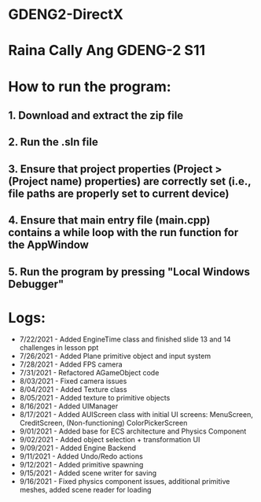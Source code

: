 # GDENG2-DirectX
# Raina Cally Ang GDENG-2 S11

# How to run the program:
## 1. Download and extract the zip file
## 2. Run the .sln file
## 3. Ensure that project properties (Project > (Project name) properties) are correctly set (i.e., file paths are properly set to current device)
## 4. Ensure that main entry file (main.cpp) contains a while loop with the run function for the AppWindow
## 5. Run the program by pressing "Local Windows Debugger"



# Logs:
* 7/22/2021 - Added EngineTime class and finished slide 13 and 14 challenges in lesson ppt
* 7/26/2021 - Added Plane primitive object and input system
* 7/28/2021 - Added FPS camera
* 7/31/2021 - Refactored AGameObject code
* 8/03/2021 - Fixed camera issues
* 8/04/2021 - Added Texture class
* 8/05/2021 - Added texture to primitive objects
* 8/16/2021 - Added UIManager
* 8/17/2021 - Added AUIScreen class with initial UI screens: MenuScreen, CreditScreen, (Non-functioning) ColorPickerScreen 
* 9/01/2021 - Added base for ECS architecture and Physics Component 
* 9/02/2021 - Added object selection + transformation UI
* 9/09/2021 - Added Engine Backend
* 9/11/2021 - Added Undo/Redo actions
* 9/12/2021 - Added primitive spawning
* 9/15/2021 - Added scene writer for saving
* 9/16/2021 - Fixed physics component issues, additional primitive meshes, added scene reader for loading